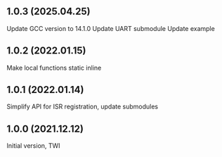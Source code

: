 1.0.3 (2025.04.25)
---------------------
Update GCC version to 14.1.0
Update UART submodule
Update example

1.0.2 (2022.01.15)
---------------------
Make local functions static inline

1.0.1 (2022.01.14)
---------------------
Simplify API for ISR registration, update submodules

1.0.0 (2021.12.12)
---------------------
Initial version, TWI
